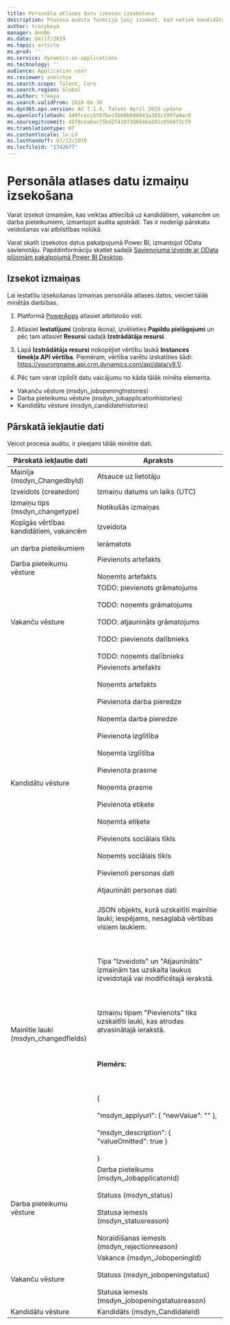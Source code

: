 ```yaml
---
title: Personāla atlases datu izmaiņu izsekošana
description: Procesa audita funkcija ļauj izsekot, kad notiek kandidātu, vakanču vai darba pieteikumu izmaiņas pārskatu veidošanas vai atbilstības nolūkā.
author: tracykeya
manager: AnnBe
ms.date: 04/17/2019
ms.topic: article
ms.prod: ''
ms.service: dynamics-ax-applications
ms.technology: ''
audience: Application user
ms.reviewer: anbichse
ms.search.scope: Talent, Core
ms.search.region: Global
ms.author: trkeya
ms.search.validFrom: 2018-04-30
ms.dyn365.ops.version: AX 7.1.0, Talent April 2019 update
ms.openlocfilehash: 448fceccb507bec5b60b686043a303c1997a9ac0
ms.sourcegitcommit: 45f8cea6ac75bd2f4187380546a201c056072c59
ms.translationtype: HT
ms.contentlocale: lv-LV
ms.lasthandoff: 07/12/2019
ms.locfileid: "1742677"
---
```

# <a name="track-changes-in-recruiting-data"></a>Personāla atlases datu izmaiņu izsekošana

Varat izsekot izmaiņām, kas veiktas attiecībā uz kandidātiem, vakancēm un darba pieteikumiem, izmantojot audita apstrādi. Tas ir noderīgi pārskatu veidošanas vai atbilstības nolūkā.

Varat skatīt izsekotos datus pakalpojumā Power BI, izmantojot OData savienotāju. Papildinformāciju skatiet sadaļā [Savienojuma izveide ar OData plūsmām pakalpojumā Power BI Desktop](https://docs.microsoft.com/power-bi/desktop-connect-odata).

## <a name="track-changes"></a>Izsekot izmaiņas
Lai iestatītu izsekošanas izmaiņas personāla atlases datos, veiciet tālāk minētās darbības.

1. Platformā [PowerApps](https://web.powerapps.com) atlasiet atbilstošo vidi.

2. Atlasiet **Iestatījumi** (zobrata ikona), izvēlieties **Papildu pielāgojumi** un pēc tam atlasiet **Resursi** sadaļā **Izstrādātāja resursi**. 

3. Lapā **Izstrādātāja resursi** nokopējiet vērtību laukā **Instances tīmekļa API vērtība**. Piemēram, vērtība varētu izskatīties šādi: https://yourorgname.api.crm.dynamics.com/api/data/v9.1/.

4. Pēc tam varat izpildīt datu vaicājumu no kāda tālāk minēta elementa.
  - Vakanču vēsture (msdyn_jobopeninghistories)
  - Darba pieteikumu vēsture (msdyn_jobapplicationhistories) 
  - Kandidātu vēsture (msdyn_candidatehistories)

## <a name="data-reported"></a>Pārskatā iekļautie dati

Veicot procesa auditu, ir pieejami tālāk minētie dati.

| Pārskatā iekļautie dati | Apraksts |
| --- | --- |
| Mainīja (msdyn_ChangedbyId) | Atsauce uz lietotāju |
| Izveidots (createdon) |  Izmaiņu datums un laiks (UTC) |
| Izmaiņu tips (msdyn_changetype) | Notikušās izmaiņas |
| Kopīgās vērtības kandidātiem, vakancēm <br></br>un darba pieteikumiem | Izveidota<br></br>Ierāmatots |
| Darba pieteikumu vēsture | Pievienots artefakts <br></br>Noņemts artefakts |
| Vakanču vēsture | TODO: pievienots grāmatojums <br></br>TODO: noņemts grāmatojums <br></br>TODO: atjaunināts grāmatojums <br></br>TODO: pievienots dalībnieks <br></br>TODO: noņemts dalībnieks |
| Kandidātu vēsture | Pievienots artefakts <br></br>Noņemts artefakts <br></br>Pievienota darba pieredze <br></br>Noņemta darba pieredze <br></br>Pievienota izglītība <br></br>Noņemta izglītība <br></br>Pievienota prasme <br></br>Noņemta prasme <br></br>Pievienota etiķete <br></br>Noņemta etiķete <br></br>Pievienots sociālais tīkls <br></br>Noņemts sociālais tīkls <br></br>Pievienoti personas dati <br></br>Atjaunināti personas dati<br></br> |
| Mainītie lauki (msdyn_changedfields) | JSON objekts, kurā uzskaitīti mainītie lauki; iespējams, nesaglabā vērtības visiem laukiem.<br></br><br></br>Tipa "Izveidots" un "Atjaunināts" izmaiņām tas uzskaita laukus izveidotajā vai modificētajā ierakstā.<br></br><br></br>Izmaiņu tipam "Pievienots" tiks uzskaitīti lauki, kas atrodas atvasinātajā ierakstā.<br></br><br></br>**Piemērs:**<br></br><br></br>{<br></br>  "msdyn_applyurl": { "newValue": "" },<br></br>  "msdyn_description": { "valueOmitted": true } <br></br>} |
|Darba pieteikumu vēsture | Darba pieteikums (msdyn_JobapplicatonId)<br></br>Statuss (msdyn_status) <br></br>Statusa iemesls (msdyn_statusreason) <br></br>Noraidīšanas iemesls (msdyn_rejectionreason) |
| Vakanču vēsture | Vakance (msdyn_JobopeningId) <br></br>Statuss (msdyn_jobopeningstatus) <br></br>Statusa iemesls (msdyn_jobopeningstatusreason) |
| Kandidātu vēsture | Kandidāts (msdyn_CandidateId) |
